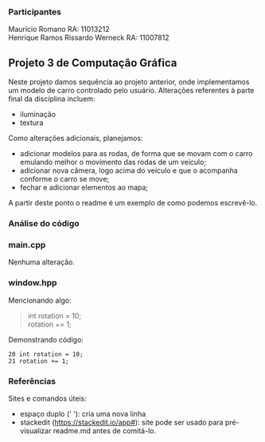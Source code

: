 ### Participantes
Maurício Romano RA: 11013212  
Henrique Ramos Rissardo Werneck RA: 11007812

## Projeto 3 de Computação Gráfica

Neste projeto damos sequência ao projeto anterior, onde implementamos um modelo de carro controlado pelo usuário.
Alterações referentes à parte final da disciplina incluem:  
- iluminação  
- textura  

Como alterações adicionais, planejamos:
- adicionar modelos para as rodas, de forma que se movam com o carro emulando melhor o movimento das rodas de um veículo;
- adicionar nova câmera, logo acima do veículo e que o acompanha conforme o carro se move;
- fechar e adicionar elementos ao mapa;

A partir deste ponto o readme é um exemplo de como podemos escrevê-lo.

###  Análise do código

### main.cpp

Nenhuma alteração.

### window.hpp

Mencionando algo:

> int rotation = 10;  
> rotation += 1;

Demonstrando código:

    20 int rotation = 10;  
    21 rotation += 1;

### Referências

Sites e comandos úteis:
- espaço duplo ('  '): cria uma nova linha
- stackedit (https://stackedit.io/app#): site pode ser usado para pré-visualizar readme.md antes de comitá-lo.
